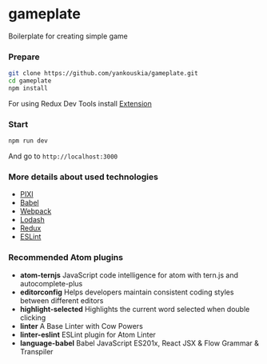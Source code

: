 # gameplate
Boilerplate for creating simple game

### Prepare
```sh
git clone https://github.com/yankouskia/gameplate.git
cd gameplate
npm install
```

For using Redux Dev Tools install [Extension](https://github.com/zalmoxisus/redux-devtools-extension)

### Start
```sh
npm run dev
```

And go to `http://localhost:3000`

### More details about used technologies

- [PIXI](http://pixijs.download/dev/docs/PIXI.Text.html)
- [Babel](https://babeljs.io/)
- [Webpack](https://webpack.js.org/)
- [Lodash](https://lodash.com/docs/4.17.4)
- [Redux](http://redux.js.org/)
- [ESLint](http://eslint.org/)

### Recommended Atom plugins

* **atom-ternjs** JavaScript code intelligence for atom with tern.js and autocomplete-plus
* **editorconfig** Helps developers maintain consistent coding styles between different editors
* **highlight-selected** Highlights the current word selected when double clicking
* **linter** A Base Linter with Cow Powers
* **linter-eslint** ESLint plugin for Atom Linter
* **language-babel** Babel JavaScript ES201x, React JSX & Flow Grammar & Transpiler
